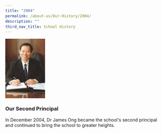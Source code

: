 ```yaml
---
title: "2004"
permalink: /about-us/Our-History/2004/
description: ""
third_nav_title: School History
---
```

<img src="/images/2004.jpg" style="width:25%" align="left">

<br clear="left">

### Our Second Principal
In December 2004, Dr James Ong became the school's second principal and continued to bring the school to greater heights.
